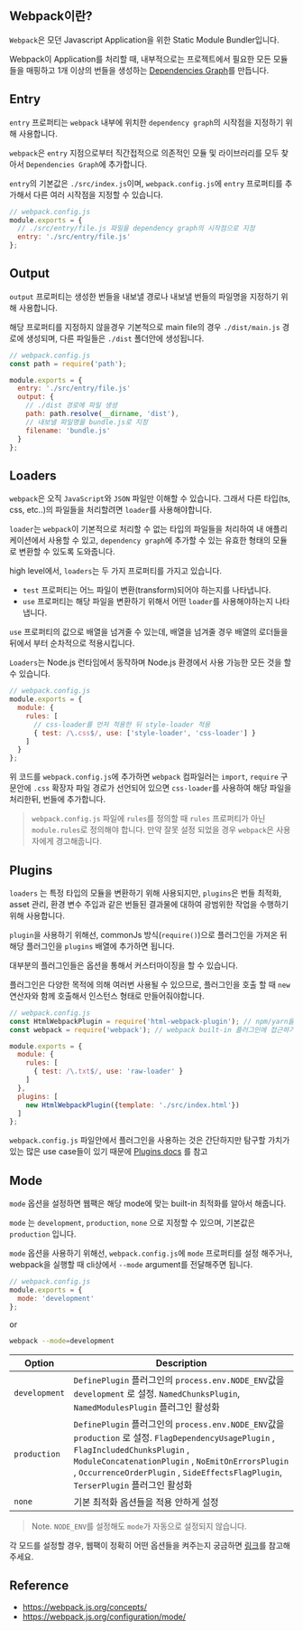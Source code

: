 ## Webpack이란?

`Webpack`은 모던 Javascript Application을 위한 Static Module Bundler입니다.

Webpack이 Application를 처리할 때, 내부적으로는 프로젝트에서 필요한 모든 모듈들을 매핑하고 1개 이상의 번들을 생성하는 [Dependencies Graph](https://webpack.js.org/concepts/dependency-graph/)를 만듭니다.

## Entry

`entry` 프로퍼티는 `webpack` 내부에 위치한 `dependency graph`의 시작점을 지정하기 위해 사용합니다.

`webpack`은 `entry` 지점으로부터 직간접적으로 의존적인 모듈 및 라이브러리를 모두 찾아서 `Dependencies Graph`에 추가합니다.

`entry`의 기본값은 `./src/index.js`이며, `webpack.config.js`에 `entry` 프로퍼티를 추가해서 다른 여러 시작점을 지정할 수 있습니다.

```javascript
// webpack.config.js
module.exports = {
  // ./src/entry/file.js 파일을 dependency graph의 시작점으로 지정
  entry: './src/entry/file.js'
};
```

## Output

`output` 프로퍼티는 생성한 번들을 내보낼 경로나 내보낼 번들의 파일명을 지정하기 위해 사용합니다.

해당 프로퍼티를 지정하지 않을경우 기본적으로 main file의 경우 `./dist/main.js` 경로에 생성되며, 다른 파일들은 `./dist` 폴더안에 생성됩니다.

```javascript
// webpack.config.js
const path = require('path');

module.exports = {
  entry: './src/entry/file.js'
  output: {
    // ./dist 경로에 파일 생셩
    path: path.resolve(__dirname, 'dist'),
    // 내보낼 파일명을 bundle.js로 지정
    filename: 'bundle.js'
  }
};
```

## Loaders

`webpack`은 오직 `JavaScript`와 `JSON` 파일만 이해할 수 있습니다. 그래서 다른 타입(ts, css, etc..)의 파일들을 처리할려면 `loader`를 사용해야합니다.

`loader`는 `webpack`이 기본적으로 처리할 수 없는 타입의 파일들을 처리하여 내 애플리케이션에서 사용할 수 있고, `dependency graph`에 추가할 수 있는 유효한 형태의 모듈로 변환할 수 있도록 도와줍니다.

high level에서, `loaders`는 두 가지 프로퍼티를 가지고 있습니다.

- `test` 프로퍼티는 어느 파일이 변환(transform)되어야 하는지를 나타냅니다.
- `use` 프로퍼티는 해당 파일을 변환하기 위해서 어떤 `loader`를 사용해야하는지 나타냅니다.

`use` 프로퍼티의 값으로 배열을 넘겨줄 수 있는데, 배열을 넘겨줄 경우 배열의 로더들을 뒤에서 부터 순차적으로 적용시킵니다. 

`Loaders`는 Node.js 런타임에서 동작하며 Node.js 환경에서 사용 가능한 모든 것을 할 수 있습니다.

```javascript
// webpack.config.js
module.exports = {
  module: {
    rules: [
      // css-loader를 먼저 적용한 뒤 style-loader 적용
      { test: /\.css$/, use: ['style-loader', 'css-loader'] }
    ]
  }
};
```

위 코드를 `webpack.config.js`에 추가하면 `webpack` 컴파일러는 `import`, `require` 구문안에 `.css` 확장자 파일 경로가 선언되어 있으면 `css-loader`를 사용하여 해당 파일을 처리한뒤, 번들에 추가합니다.

> `webpack.config.js` 파일에 `rules`를 정의할 때 `rules` 프로퍼티가 아닌 `module.rules`로 정의해야 합니다. 만약 잘못 설정 되었을 경우 `webpack`은 사용자에게 경고해줍니다.

## Plugins

`loaders` 는 특정 타입의 모듈을 변환하기 위해 사용되지만, `plugins`은 번들 최적화, asset 관리, 환경 변수 주입과 같은 번들된 결과물에 대하여 광범위한 작업을 수행하기 위해 사용합니다.

`plugin`을 사용하기 위해선, commonJs 방식(`require()`)으로 플러그인을 가져온 뒤 해당 플러그인을 `plugins` 배열에 추가하면 됩니다. 

대부분의 플러그인들은 옵션을 통해서 커스터마이징을 할 수 있습니다. 

플러그인은 다양한 목적에 의해 여러번 사용될 수 있으므로, 플러그인을 호출 할 때 `new` 연산자와 함께 호출해서 인스턴스 형태로 만들어줘야합니다.

```javascript
// webpack.config.js
const HtmlWebpackPlugin = require('html-webpack-plugin'); // npm/yarn을 통해 설치된 html-webpack-plugin 플러그인을 불러옴
const webpack = require('webpack'); // webpack built-in 플러그인에 접근하기 위해 사용 

module.exports = {
  module: {
    rules: [
      { test: /\.txt$/, use: 'raw-loader' }
    ]
  },
  plugins: [
    new HtmlWebpackPlugin({template: './src/index.html'})
  ]
};
```

`webpack.config.js` 파일안에서 플러그인을 사용하는 것은 간단하지만 탐구할 가치가 있는 많은 use case들이 있기 때문에 [Plugins docs](https://webpack.js.org/concepts/plugins/) 를 참고

## Mode

`mode` 옵션을 설정하면 웹팩은 해당 mode에 맞는 built-in 최적화를 알아서 해줍니다. 

`mode` 는 `development`, `production`, `none` 으로 지정할 수 있으며, 기본값은 `production` 입니다.

`mode` 옵션을 사용하기 위해선, `webpack.config.js`에 `mode` 프로퍼티를 설정 해주거나, webpack을 실행할 때 cli상에서 `--mode` argument를 전달해주면 됩니다.

```javascript
// webpack.config.js
module.exports = {
  mode: 'development'
};
```

or 

```sh
webpack --mode=development
```

| Option        | Description |
|---------------|-------------|
| `development` | `DefinePlugin` 플러그인의 `process.env.NODE_ENV`값을 `development` 로 설정. `NamedChunksPlugin`, `NamedModulesPlugin` 플러그인 활성화 |
| `production`  | `DefinePlugin` 플러그인의 `process.env.NODE_ENV`값을 `production` 로 설정. `FlagDependencyUsagePlugin` , `FlagIncludedChunksPlugin` , `ModuleConcatenationPlugin` , `NoEmitOnErrorsPlugin` , `OccurrenceOrderPlugin` , `SideEffectsFlagPlugin`, `TerserPlugin` 플러그인 활성화             |
| `none`        | 기본 최적화 옵션들을 적용 안하게 설정 |

> Note. `NODE_ENV`를 설정해도 `mode`가 자동으로 설정되지 않습니다.

각 모드를 설정할 경우, 웹팩이 정확히 어떤 옵션들을 켜주는지 궁금하면 [링크](https://webpack.js.org/configuration/mode/#mode-development)를 참고해주세요.

## Reference

- https://webpack.js.org/concepts/
- https://webpack.js.org/configuration/mode/